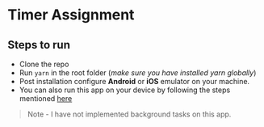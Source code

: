 # Timer Assignment

## Steps to run

 - Clone the repo
 - Run `yarn` in the root folder (*make sure you have installed yarn globally*)
 - Post installation configure **Android** or **iOS** emulator on your machine. 
 - You can also run this app on your device by following the steps mentioned [here](https://reactnative.dev/docs/running-on-device)


> Note - I have not implemented background tasks on this app.